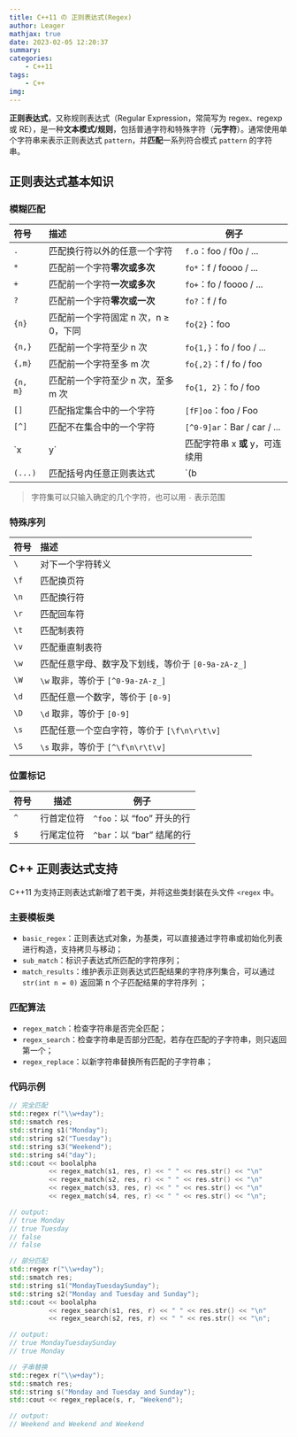 ```yaml
---
title: C++11 の 正则表达式(Regex)
author: Leager
mathjax: true
date: 2023-02-05 12:20:37
summary:
categories:
    - C++11
tags:
    - C++
img:
---
```


**正则表达式**，又称规则表达式（Regular Expression，常简写为 regex、regexp 或 RE），是一种**文本模式/规则**，包括普通字符和特殊字符（**元字符**）。通常使用单个字符串来表示正则表达式 `pattern`，并**匹配**一系列符合模式 `pattern` 的字符串。

<!--more-->

## 正则表达式基本知识

### 模糊匹配

| 符号     | 描述                                 | 例子                        |
| :------- | :----------------------------------- | --------------------------- |
| `.`      | 匹配换行符以外的任意一个字符         | `f.o`：foo / f0o / ...      |
| `*`      | 匹配前一个字符**零次或多次**         | `fo*`：f / foooo / ...      |
| `+`      | 匹配前一个字符**一次或多次**         | `fo+`：fo / foooo / ...     |
| `?`      | 匹配前一个字符**零次或一次**         | `fo?`：f / fo               |
| `{n}`    | 匹配前一个字符固定 n 次，n ≥ 0，下同 | `fo{2}`：foo                |
| `{n,}`   | 匹配前一个字符至少 n 次              | `fo{1,}`：fo / foo / ...    |
| `{,m}`   | 匹配前一个字符至多 m 次              | `fo{,2}`：f / fo / foo      |
| `{n, m}` | 匹配前一个字符至少 n 次，至多 m 次   | `fo{1, 2}`：fo / foo        |
| `[]`     | 匹配指定集合中的一个字符             | `[fF]oo`：foo / Foo         |
| `[^]`    | 匹配不在集合中的一个字符             | `[^0-9]ar`：Bar / car / ... |
| `x|y`    | 匹配字符串 x **或** y，可连续用      | `foo|bar`：foo / bar        |
| `(...)`  | 匹配括号内任意正则表达式             | `(b|c)def`：bdef / cdef     |

> 字符集可以只输入确定的几个字符，也可以用 `-` 表示范围

### 特殊序列

| 符号 | 描述                                              |
| :--- | :------------------------------------------------ |
| `\`  | 对下一个字符转义                                  |
| `\f` | 匹配换页符                                        |
| `\n` | 匹配换行符                                        |
| `\r` | 匹配回车符                                        |
| `\t` | 匹配制表符                                        |
| `\v` | 匹配垂直制表符                                    |
| `\w` | 匹配任意字母、数字及下划线，等价于 `[0-9a-zA-z_]` |
| `\W` | `\w` 取非，等价于 `[^0-9a-zA-z_]`                 |
| `\d` | 匹配任意一个数字，等价于 `[0-9]`                  |
| `\D` | `\d` 取非，等价于 `[0-9]`                         |
| `\s` | 匹配任意一个空白字符，等价于 `[\f\n\r\t\v]`       |
| `\S` | `\s` 取非，等价于 `[^\f\n\r\t\v]`                 |

### 位置标记

| 符号 | 描述       | 例子                      |
| ---- | ---------- | ------------------------- |
| `^`  | 行首定位符 | `^foo`：以 “foo” 开头的行 |
| `$`  | 行尾定位符 | `^bar`：以 “bar” 结尾的行 |

## C++ 正则表达式支持

C++11 为支持正则表达式新增了若干类，并将这些类封装在头文件 `<regex` 中。

### 主要模板类

- `basic_regex`：正则表达式对象，为基类，可以直接通过字符串或初始化列表进行构造，支持拷贝与移动；
- `sub_match`：标识子表达式所匹配的字符序列；
- `match_results`：维护表示正则表达式匹配结果的字符序列集合，可以通过 `str(int n = 0)` 返回第 n 个子匹配结果的字符序列 ；

### 匹配算法

- `regex_match`：检查字符串是否完全匹配；
- `regex_search`：检查字符串是否部分匹配，若存在匹配的子字符串，则只返回第一个；
- `regex_replace`：以新字符串替换所有匹配的子字符串；

### 代码示例

```c++
// 完全匹配
std::regex r("\\w+day");
std::smatch res;
std::string s1("Monday");
std::string s2("Tuesday");
std::string s3("Weekend");
std::string s4("day");
std::cout << boolalpha
          << regex_match(s1, res, r) << " " << res.str() << "\n"
          << regex_match(s2, res, r) << " " << res.str() << "\n"
          << regex_match(s3, res, r) << " " << res.str() << "\n"
          << regex_match(s4, res, r) << " " << res.str() << "\n";

// output:
// true Monday
// true Tuesday
// false
// false
```

```c++
// 部分匹配
std::regex r("\\w+day");
std::smatch res;
std::string s1("MondayTuesdaySunday");
std::string s2("Monday and Tuesday and Sunday");
std::cout << boolalpha
          << regex_search(s1, res, r) << " " << res.str() << "\n"
          << regex_search(s2, res, r) << " " << res.str() << "\n";

// output:
// true MondayTuesdaySunday
// true Monday
```

```c++
// 子串替换
std::regex r("\\w+day");
std::smatch res;
std::string s("Monday and Tuesday and Sunday");
std::cout << regex_replace(s, r, "Weekend");

// output:
// Weekend and Weekend and Weekend
```

